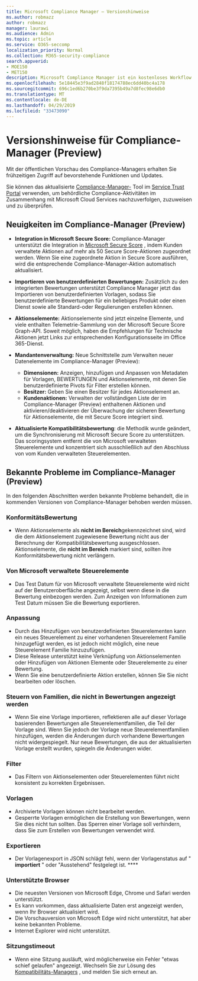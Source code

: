 ```yaml
---
title: Microsoft Compliance Manager – Versionshinweise
ms.author: robmazz
author: robmazz
manager: laurawi
ms.audience: Admin
ms.topic: article
ms.service: O365-seccomp
localization_priority: Normal
ms.collection: M365-security-compliance
search.appverid:
- MOE150
- MET150
description: Microsoft Compliance Manager ist ein kostenloses Workflow basiertes Risiko Bewertungstool im Microsoft Service Trust-Portal. Mit Compliance-Manager können Sie behördliche Compliance-Aktivitäten im Zusammenhang mit Microsoft Cloud Services nachverfolgen, zuweisen und überprüfen.
ms.openlocfilehash: 5e18445e3f9ad2848f18174788ec6dd40bc4a178
ms.sourcegitcommit: 696c1ed6b270be3f9da7395b49a7d8fec98e6db0
ms.translationtype: MT
ms.contentlocale: de-DE
ms.lasthandoff: 04/29/2019
ms.locfileid: "33473090"
---
```

# <a name="release-notes-for-compliance-manager-preview"></a>Versionshinweise für Compliance-Manager (Preview)

Mit der öffentlichen Vorschau des Compliance-Managers erhalten Sie frühzeitigen Zugriff auf bevorstehende Funktionen und Updates.

Sie können das aktualisierte [Compliance-Manager-](https://servicetrust.microsoft.com/ComplianceManager) Tool im [Service Trust Portal](https://servicetrust.microsoft.com) verwenden, um behördliche Compliance-Aktivitäten im Zusammenhang mit Microsoft Cloud Services nachzuverfolgen, zuzuweisen und zu überprüfen.

## <a name="whats-new-in-compliance-manager-preview"></a>Neuigkeiten im Compliance-Manager (Preview)

- **Integration in Microsoft Secure Score:** Compliance-Manager unterstützt die Integration in [Microsoft Secure Score](microsoft-secure-score.md) , indem Kunden verwaltete Aktionen auf mehr als 50 Secure Score-Aktionen zugeordnet werden. Wenn Sie eine zugeordnete Aktion in Secure Score ausführen, wird die entsprechende Compliance-Manager-Aktion automatisch aktualisiert.

- **Importieren von benutzerdefinierten Bewertungen:** Zusätzlich zu den integrierten Bewertungen unterstützt Compliance Manager jetzt das Importieren von benutzerdefinierten Vorlagen, sodass Sie benutzerdefinierte Bewertungen für ein beliebiges Produkt oder einen Dienst sowie alle Standard-oder Regulierungen erstellen können.

- **Aktionselemente:** Aktionselemente sind jetzt einzelne Elemente, und viele enthalten Telemetrie-Sammlung von der Microsoft Secure Score Graph-API. Soweit möglich, haben die Empfehlungen für Technische Aktionen jetzt Links zur entsprechenden Konfigurationsseite im Office 365-Dienst.

- **Mandantenverwaltung:** Neue Schnittstelle zum Verwalten neuer Datenelemente im Compliance-Manager (Preview):
    - **Dimensionen:** Anzeigen, hinzufügen und Anpassen von Metadaten für Vorlagen, BEWERTUNGEN und Aktionselemente, mit denen Sie benutzerdefinierte Pivots für Filter erstellen können.
    - **Besitzer:** Geben Sie einen Besitzer für jedes Aktionselement an.
    - **Kundenaktionen:** Verwalten der vollständigen Liste der im Compliance-Manager (Preview) enthaltenen Aktionen und aktivieren/deaktivieren der Überwachung der sicheren Bewertung für Aktionselemente, die mit Secure Score integriert sind.

- **Aktualisierte Kompatibilitätsbewertung**: die Methodik wurde geändert, um die Synchronisierung mit Microsoft Secure Score zu unterstützen. Das scoringsystem entfernt die von Microsoft verwalteten Steuerelemente und konzentriert sich ausschließlich auf den Abschluss von vom Kunden verwalteten Steuerelementen.

## <a name="known-issues-in-compliance-manager-preview"></a>Bekannte Probleme im Compliance-Manager (Preview)

In den folgenden Abschnitten werden bekannte Probleme behandelt, die in kommenden Versionen von Compliance-Manager behoben werden müssen.

### <a name="compliance-score"></a>KonformitätsBewertung

- Wenn Aktionselemente als **nicht im Bereich**gekennzeichnet sind, wird die dem Aktionselement zugewiesene Bewertung nicht aus der Berechnung der Kompatibilitätsbewertung ausgeschlossen. Aktionselemente, die **nicht im Bereich** markiert sind, sollten ihre Konformitätsbewertung nicht verlängern.

### <a name="microsoft-managed-controls"></a>Von Microsoft verwaltete Steuerelemente

- Das Test Datum für von Microsoft verwaltete Steuerelemente wird nicht auf der Benutzeroberfläche angezeigt, selbst wenn diese in die Bewertung einbezogen werden. Zum Anzeigen von Informationen zum Test Datum müssen Sie die Bewertung exportieren.

### <a name="customization"></a>Anpassung

- Durch das Hinzufügen von benutzerdefinierten Steuerelementen kann ein neues Steuerelement zu einer vorhandenen Steuerelement Familie hinzugefügt werden, es ist jedoch nicht möglich, eine neue Steuerelement Familie hinzuzufügen.
- Diese Release unterstützt keine Verknüpfung von Aktionselementen oder Hinzufügen von Aktionen Elemente oder Steuerelemente zu einer Bewertung.
- Wenn Sie eine benutzerdefinierte Aktion erstellen, können Sie Sie nicht bearbeiten oder löschen.

### <a name="control-families-not-shown-in-assessments"></a>Steuern von Familien, die nicht in Bewertungen angezeigt werden

- Wenn Sie eine Vorlage importieren, reflektieren alle auf dieser Vorlage basierenden Bewertungen alle Steuerelementfamilien, die Teil der Vorlage sind. Wenn Sie jedoch der Vorlage neue Steuerelementfamilien hinzufügen, werden die Änderungen durch vorhandene Bewertungen nicht widergespiegelt. Nur neue Bewertungen, die aus der aktualisierten Vorlage erstellt wurden, spiegeln die Änderungen wider.

### <a name="filters"></a>Filter

- Das Filtern von Aktionselementen oder Steuerelementen führt nicht konsistent zu korrekten Ergebnissen.

### <a name="templates"></a>Vorlagen

- Archivierte Vorlagen können nicht bearbeitet werden.
- Gesperrte Vorlagen ermöglichen die Erstellung von Bewertungen, wenn Sie dies nicht tun sollten. Das Sperren einer Vorlage soll verhindern, dass Sie zum Erstellen von Bewertungen verwendet wird.

### <a name="export"></a>Exportieren

- Der Vorlagenexport in JSON schlägt fehl, wenn der Vorlagenstatus auf " **importiert** " oder "Ausstehend" festgelegt ist. ****

### <a name="supported-browsers"></a>Unterstützte Browser

- Die neuesten Versionen von Microsoft Edge, Chrome und Safari werden unterstützt.
- Es kann vorkommen, dass aktualisierte Daten erst angezeigt werden, wenn Ihr Browser aktualisiert wird.
- Die Vorschauversion von Microsoft Edge wird nicht unterstützt, hat aber keine bekannten Probleme.
- Internet Explorer wird nicht unterstützt.

### <a name="session-timeout"></a>Sitzungstimeout

- Wenn eine Sitzung ausläuft, wird möglicherweise ein Fehler "etwas schief gelaufen" angezeigt. Wechseln Sie zur Lösung des [Kompatibilitäts-Managers](https://servicetrust.microsoft.com/ComplianceManager) , und melden Sie sich erneut an.